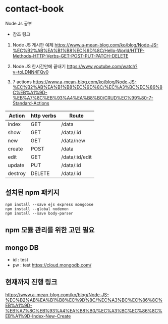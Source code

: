 # contact-book

Node Js 공부

- 참조 링크
1. Node JS 게시판 예제
https://www.a-mean-blog.com/ko/blog/Node-JS-%EC%B2%AB%EA%B1%B8%EC%9D%8C/Hello-World/HTTP-Methods-HTTP-Verbs-GET-POST-PUT-PATCH-DELETE

2. Node JS 한시간만에 끝내기
https://www.youtube.com/watch?v=toLDNN4FQv0

3. 7 actions
https://www.a-mean-blog.com/ko/blog/Node-JS-%EC%B2%AB%EA%B1%B8%EC%9D%8C/%EC%A3%BC%EC%86%8C%EB%A1%9D-%EB%A7%8C%EB%93%A4%EA%B8%B0/CRUD%EC%99%80-7-Standard-Actions

|Action|http verbs|Route|
|------|----------|-----|
|index|GET|/data|
|show|GET|/data/:id|
|new|GET|/data/new|
|create|POST|/data|
|edit|GET|/data/:id/edit|
|update|PUT|/data/:id|
|destroy|DELETE|/data/:id|

## 설치된 npm 패키지

```
npm install --save ejs express mongoose
npm install --global nodemon
npm install --save body-parser

```

## npm 모듈 관리를 위한 고민 필요


## mongo DB
- id : test
- pw : test
https://cloud.mongodb.com/


## 현재까지 진행 링크
https://www.a-mean-blog.com/ko/blog/Node-JS-%EC%B2%AB%EA%B1%B8%EC%9D%8C/%EC%A3%BC%EC%86%8C%EB%A1%9D-%EB%A7%8C%EB%93%A4%EA%B8%B0/%EC%A3%BC%EC%86%8C%EB%A1%9D-Index-New-Create

